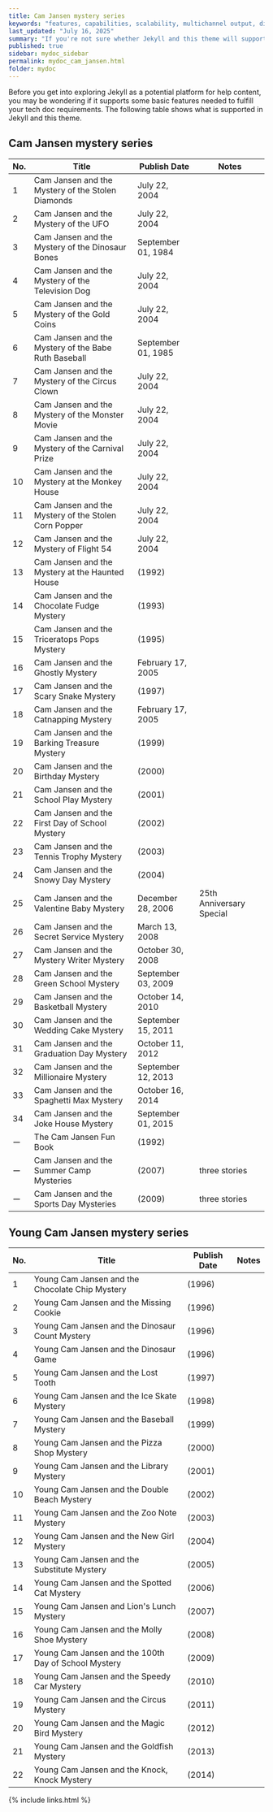 ```yaml
---
title: Cam Jansen mystery series
keywords: "features, capabilities, scalability, multichannel output, dita, hats, comparison, benefits"
last_updated: "July 16, 2025"
summary: "If you're not sure whether Jekyll and this theme will support your requirements, this list provides a semi-comprehensive overview of available features."
published: true
sidebar: mydoc_sidebar
permalink: mydoc_cam_jansen.html
folder: mydoc
---
```


Before you get into exploring Jekyll as a potential platform for help content, you may be wondering if it supports some basic features needed to fulfill your tech doc requirements. The following table shows what is supported in Jekyll and this theme.

## Cam Jansen mystery series

No. | Title | Publish Date | Notes
--------|-----------|-----------|-----------
1 | Cam Jansen and the Mystery of the Stolen Diamonds | July 22, 2004 |  | 
2 | Cam Jansen and the Mystery of the UFO | July 22, 2004 |  | 
3 | Cam Jansen and the Mystery of the Dinosaur Bones | September 01, 1984 |  | 
4 | Cam Jansen and the Mystery of the Television Dog | July 22, 2004 |  | 
5 | Cam Jansen and the Mystery of the Gold Coins | July 22, 2004 |  | 
6 | Cam Jansen and the Mystery of the Babe Ruth Baseball | September 01, 1985 |  | 
7 | Cam Jansen and the Mystery of the Circus Clown | July 22, 2004 |  | 
8 | Cam Jansen and the Mystery of the Monster Movie | July 22, 2004 |  | 
9 | Cam Jansen and the Mystery of the Carnival Prize | July 22, 2004 |  | 
10 | Cam Jansen and the Mystery at the Monkey House | July 22, 2004 |  | 
11 | Cam Jansen and the Mystery of the Stolen Corn Popper | July 22, 2004 |  | 
12 | Cam Jansen and the Mystery of Flight 54 | July 22, 2004 |  | 
13 | Cam Jansen and the Mystery at the Haunted House | (1992) | | 
14 | Cam Jansen and the Chocolate Fudge Mystery | (1993) |  | 
15 | Cam Jansen and the Triceratops Pops Mystery | (1995) |  | 
16 | Cam Jansen and the Ghostly Mystery | February 17, 2005 | | 
17 | Cam Jansen and the Scary Snake Mystery | (1997) |  | 
18 | Cam Jansen and the Catnapping Mystery | February 17, 2005 |  | 
19 | Cam Jansen and the Barking Treasure Mystery | (1999) |  | 
20 | Cam Jansen and the Birthday Mystery | (2000) |  | 
21 | Cam Jansen and the School Play Mystery | (2001) |  | 
22 | Cam Jansen and the First Day of School Mystery | (2002) |  | 
23 | Cam Jansen and the Tennis Trophy Mystery | (2003) |  | 
24 | Cam Jansen and the Snowy Day Mystery | (2004) |  | 
25 | Cam Jansen and the Valentine Baby Mystery | December 28, 2006 | 25th Anniversary Special | 
26 | Cam Jansen and the Secret Service Mystery | March 13, 2008 |  | 
27 | Cam Jansen and the Mystery Writer Mystery | October 30, 2008 |  | 
28 | Cam Jansen and the Green School Mystery | September 03, 2009 |  | 
29 | Cam Jansen and the Basketball Mystery | October 14, 2010 |  | 
30 | Cam Jansen and the Wedding Cake Mystery | September 15, 2011 | |
31 | Cam Jansen and the Graduation Day Mystery | October 11, 2012 |  | 
32 | Cam Jansen and the Millionaire Mystery | September 12, 2013 |  | 
33 | Cam Jansen and the Spaghetti Max Mystery | October 16, 2014 |  | 
34 | Cam Jansen and the Joke House Mystery | September 01, 2015 |  | 
ー | The Cam Jansen Fun Book | (1992) |  | 
ー | Cam Jansen and the Summer Camp Mysteries | (2007) | three stories | 
ー | Cam Jansen and the Sports Day Mysteries | (2009) | three stories | 


## Young Cam Jansen mystery series

No. | Title | Publish Date | Notes
--------|-----------|-----------|-----------
1 | Young Cam Jansen and the Chocolate Chip Mystery | (1996) |  | 
2 | Young Cam Jansen and the Missing Cookie | (1996) |  | 
3 | Young Cam Jansen and the Dinosaur Count Mystery | (1996) |  | 
4 | Young Cam Jansen and the Dinosaur Game | (1996) |  | 
5 | Young Cam Jansen and the Lost Tooth | (1997) |  | 
6 | Young Cam Jansen and the Ice Skate Mystery | (1998) |  | 
7 | Young Cam Jansen and the Baseball Mystery | (1999) |  | 
8 | Young Cam Jansen and the Pizza Shop Mystery | (2000) |  | 
9 | Young Cam Jansen and the Library Mystery | (2001) |  | 
10 | Young Cam Jansen and the Double Beach Mystery | (2002) |  | 
11 | Young Cam Jansen and the Zoo Note Mystery | (2003) |  | 
12 | Young Cam Jansen and the New Girl Mystery | (2004) |  | 
13 | Young Cam Jansen and the Substitute Mystery | (2005) | | 
14 | Young Cam Jansen and the Spotted Cat Mystery | (2006) |  | 
15 | Young Cam Jansen and Lion's Lunch Mystery | (2007) |  | 
16 | Young Cam Jansen and the Molly Shoe Mystery | (2008) | | 
17 | Young Cam Jansen and the 100th Day of School Mystery | (2009) |  | 
18 | Young Cam Jansen and the Speedy Car Mystery | (2010) |  | 
19 | Young Cam Jansen and the Circus Mystery | (2011) |  | 
20 | Young Cam Jansen and the Magic Bird Mystery | (2012) |  | 
21 | Young Cam Jansen and the Goldfish Mystery | (2013) |  | 
22 | Young Cam Jansen and the Knock, Knock Mystery | (2014) |  | 



{% include links.html %}

